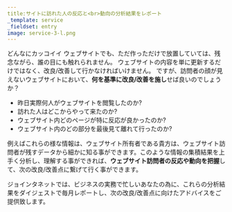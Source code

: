 ```yaml
---
title:サイトに訪れた人の反応と<br>動向の分析結果をレポート
_template: service
_fieldset: entry
image: service-3-l.png
---
```

どんなにカッコイイ ウェブサイトでも、ただ作っただけで放置していては、残念ながら、誰の目にも触れられません。
ウェブサイトの内容を単に更新するだけではなく、改良/改善して行かなければいけません。
ですが、訪問者の顔が見えないウェブサイトにおいて、**何を基準に改良/改善を施し**せば良いのでしょうか？

- 昨日実際何人がウェブサイトを閲覧したのか?
- 訪れた人はどこからやって来たのか?
- ウェブサイト内どのページが特に反応が良かったのか?
- ウェブサイト内のどの部分を最後見て離れて行ったのか?

例えばこれらの様な情報は、ウェブサイト所有者である貴方は、ウェブサイト訪問者が残すデータから細かに知る事ができます。このような情報の集積結果を上手く分析し、理解する事ができれば、**ウェブサイト訪問者の反応や動向を把握**して、次の改良/改善点に繋げて行く事ができます。


ジョインタネットでは、ビジネスの実務で忙しいあなたの為に、これらの分析結果をダイジェストで毎月レポートし、次の改良/改善点に向けたアドバイスをご提供致します。
